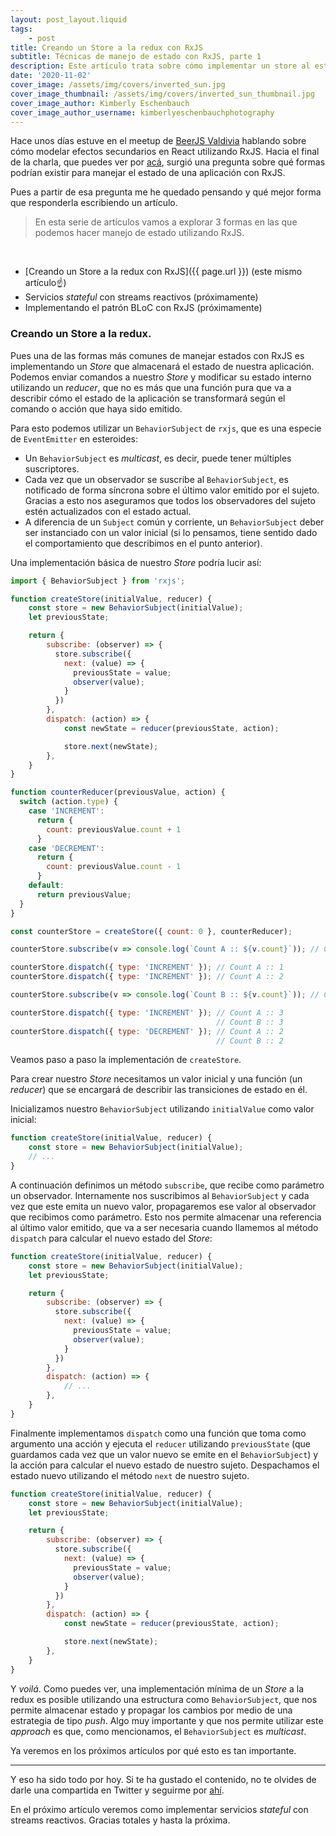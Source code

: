 ```yaml
---
layout: post_layout.liquid
tags:
    - post
title: Creando un Store a la redux con RxJS
subtitle: Técnicas de manejo de estado con RxJS, parte 1
description: Este artículo trata sobre cómo implementar un store al estilo redux para manejar estado utilizando un patrón orientado a transiciones gatilladas por mensajes
date: '2020-11-02'
cover_image: /assets/img/covers/inverted_sun.jpg
cover_image_thumbnail: /assets/img/covers/inverted_sun_thumbnail.jpg
cover_image_author: Kimberly Eschenbauch
cover_image_author_username: kimberlyeschenbauchphotography
---
```


Hace unos días estuve en el meetup de [BeerJS Valdivia](https://valdivia.beerjs.cl/) hablando sobre cómo modelar efectos secundarios en React utilizando RxJS. Hacia el final de la charla, que puedes ver por [acá](https://youtu.be/F2SOzMPCGC8?t=2248), surgió una pregunta sobre qué formas podrían existir para manejar el estado de una aplicación con RxJS.

Pues a partir de esa pregunta me he quedado pensando y qué mejor forma que responderla escribiendo un artículo.

> En esta serie de artículos vamos a explorar 3 formas en las que podemos hacer manejo de estado utilizando RxJS.

<br />

- [Creando un Store a la redux con RxJS]({{ page.url }}) (este mismo artículo☝️)
- Servicios *stateful* con streams reactivos (próximamente)
- Implementando el patrón BLoC con RxJS (próximamente)

### Creando un Store a la redux.

Pues una de las formas más comunes de manejar estados con RxJS es implementando un *Store* que almacenará el estado de nuestra aplicación. Podemos enviar comandos a nuestro *Store* y modificar su estado interno utilizando un *reducer*, que no es más que una función pura que va a describir cómo el estado de la aplicación se transformará según el comando o acción que haya sido emitido.

Para esto podemos utilizar un `BehaviorSubject` de `rxjs`, que es una especie de `EventEmitter` en esteroides:

- Un `BehaviorSubject` es *multicast*, es decir, puede tener múltiples suscriptores.
- Cada vez que un observador se suscribe al `BehaviorSubject`, es notificado de forma síncrona sobre el último valor emitido por el sujeto. Gracias a esto nos aseguramos que todos los observadores del sujeto estén actualizados con el estado actual.
- A diferencia de un `Subject` común y corriente, un `BehaviorSubject` deber ser instanciado con un valor inicial (si lo pensamos, tiene sentido dado el comportamiento que describimos en el punto anterior).

Una implementación básica de nuestro *Store* podría lucir así:

```javascript
import { BehaviorSubject } from 'rxjs';

function createStore(initialValue, reducer) {
    const store = new BehaviorSubject(initialValue);
    let previousState;

    return {
        subscribe: (observer) => {
          store.subscribe({
            next: (value) => {
              previousState = value;
              observer(value);
            }
          })
        },
        dispatch: (action) => {
            const newState = reducer(previousState, action);

            store.next(newState);
        },
    }
}

function counterReducer(previousValue, action) {
  switch (action.type) {
    case 'INCREMENT':
      return {
        count: previousValue.count + 1
      }
    case 'DECREMENT':
      return {
        count: previousValue.count - 1
      }
    default:
      return previousValue;
  }
}

const counterStore = createStore({ count: 0 }, counterReducer);

counterStore.subscribe(v => console.log(`Count A :: ${v.count}`)); // Count A :: 0

counterStore.dispatch({ type: 'INCREMENT' }); // Count A :: 1
counterStore.dispatch({ type: 'INCREMENT' }); // Count A :: 2

counterStore.subscribe(v => console.log(`Count B :: ${v.count}`)); // Count :: 2

counterStore.dispatch({ type: 'INCREMENT' }); // Count A :: 3
                                              // Count B :: 3
counterStore.dispatch({ type: 'DECREMENT' }); // Count A :: 2
                                              // Count B :: 2
```

Veamos paso a paso la implementación de `createStore`.

Para crear nuestro *Store* necesitamos un valor inicial y una función (un *reducer*) que se encargará de describir las transiciones de estado en él.

Inicializamos nuestro `BehaviorSubject` utilizando `initialValue` como valor inicial:

```javascript
function createStore(initialValue, reducer) {
    const store = new BehaviorSubject(initialValue);
    // ...
}
```

A continuación definimos un método `subscribe`, que recibe como parámetro un observador. Internamente nos suscribimos al `BehaviorSubject` y cada vez que este emita un nuevo valor, propagaremos ese valor al observador que recibimos como parámetro. Esto nos permite almacenar una referencia al último valor emitido, que va a ser necesaria cuando llamemos al método `dispatch` para calcular el nuevo estado del *Store*:

```javascript
function createStore(initialValue, reducer) {
    const store = new BehaviorSubject(initialValue);
    let previousState;

    return {
        subscribe: (observer) => {
          store.subscribe({
            next: (value) => {
              previousState = value;
              observer(value);
            }
          })
        },
        dispatch: (action) => {
            // ...
        },
    }
}
```

Finalmente implementamos `dispatch` como una función que toma como argumento una acción y ejecuta el `reducer` utilizando `previousState` (que guardamos cada vez que un valor nuevo se emite en el `BehaviorSubject`) y la acción para calcular el nuevo estado de nuestro sujeto. Despachamos el estado nuevo utilizando el método `next` de nuestro sujeto.

```javascript
function createStore(initialValue, reducer) {
    const store = new BehaviorSubject(initialValue);
    let previousState;

    return {
        subscribe: (observer) => {
          store.subscribe({
            next: (value) => {
              previousState = value;
              observer(value);
            }
          })
        },
        dispatch: (action) => {
            const newState = reducer(previousState, action);

            store.next(newState);
        },
    }
}
```

Y *voilá*. Como puedes ver, una implementación mínima de un *Store* a la redux es posible utilizando una estructura como `BehaviorSubject`, que nos permite almacenar estado y propagar los cambios por medio de una estrategia de tipo *push*. Algo muy importante y que nos permite utilizar este *approach* es que, como mencionamos, el `BehaviorSubject` es *multicast*.

Ya veremos en los próximos artículos por qué esto es tan importante.

---

Y eso ha sido todo por hoy. Si te ha gustado el contenido, no te olvides de darle una compartida en Twitter y seguirme por [ahí](https://twitter.com/daslaf).

En el próximo artículo veremos como implementar servicios *stateful* con streams reactivos. Gracias totales y hasta la próxima.
